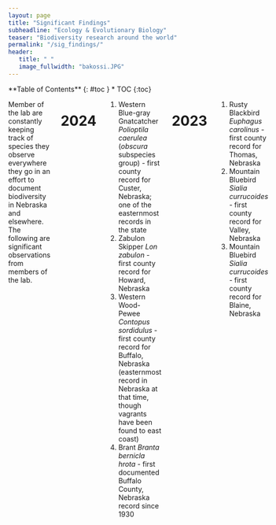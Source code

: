 ```yaml
---
layout: page
title: "Significant Findings"
subheadline: "Ecology & Evolutionary Biology"
teaser: "Biodiversity research around the world"
permalink: "/sig_findings/"
header:
   title: " "
   image_fullwidth: "bakossi.JPG"
---
```

<div class="row">
<div class="medium-4 medium-push-8 columns" markdown="1">
<div class="panel radius" markdown="1">
**Table of Contents**
{: #toc }
*  TOC
{:toc}
</div>
</div><!-- /.medium-4.columns -->

<div class="medium-8 medium-pull-4 columns" markdown="1">

Member of the lab are constantly keeping track of species they observe everywhere they go in an effort to document biodiversity in Nebraska and elsewhere. The following are significant observations from members of the lab.

# 2024

1. Western Blue-gray Gnatcatcher <i>Polioptila caerulea</i> (<i>obscura</i> subspecies group) - first county record for Custer, Nebraska; one of the easternmost records in the state
1. Zabulon Skipper <i>Lon zabulon</i> - first county record for Howard, Nebraska
1. Western Wood-Pewee <i>Contopus sordidulus</i> - first county record for Buffalo, Nebraska (easternmost record in Nebraska at that time, though vagrants have been found to east coast)
1. Brant <i>Branta bernicla hrota</i> - first documented Buffalo County, Nebraska record since 1930

# 2023

1. Rusty Blackbird <i>Euphagus carolinus</i> - first county record for Thomas, Nebraska
1. Mountain Bluebird <i>Sialia currucoides</i> - first county record for Valley, Nebraska
1. Mountain Bluebird <i>Sialia currucoides</i> - first county record for Blaine, Nebraska
